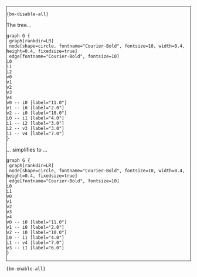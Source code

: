 <div style="border:1px solid black;">

`{bm-disable-all}`

The tree...

```{dot}
graph G {
 graph[rankdir=LR]
 node[shape=circle, fontname="Courier-Bold", fontsize=10, width=0.4, height=0.4, fixedsize=true]
 edge[fontname="Courier-Bold", fontsize=10]
i0
i1
i2
v0
v1
v2
v3
v4
v0 -- i0 [label="11.0"]
v1 -- i0 [label="2.0"]
v2 -- i0 [label="10.0"]
i0 -- i1 [label="4.0"]
i1 -- i2 [label="3.0"]
i2 -- v3 [label="3.0"]
i1 -- v4 [label="7.0"]
}
```

... simplifies to ...

```{dot}
graph G {
 graph[rankdir=LR]
 node[shape=circle, fontname="Courier-Bold", fontsize=10, width=0.4, height=0.4, fixedsize=true]
 edge[fontname="Courier-Bold", fontsize=10]
i0
i1
v0
v1
v2
v3
v4
v0 -- i0 [label="11.0"]
v1 -- i0 [label="2.0"]
v2 -- i0 [label="10.0"]
i0 -- i1 [label="4.0"]
i1 -- v4 [label="7.0"]
v3 -- i1 [label="6.0"]
}
```

</div>

`{bm-enable-all}`

